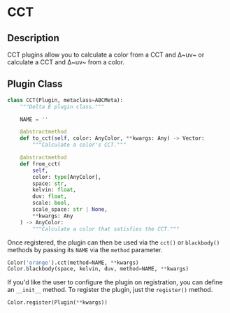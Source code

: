 # CCT

## Description

CCT plugins allow you to calculate a color from a CCT and ∆~uv~ or calculate a CCT and ∆~uv~ from a color.

## Plugin Class

```py
class CCT(Plugin, metaclass=ABCMeta):
    """Delta E plugin class."""

    NAME = ''

    @abstractmethod
    def to_cct(self, color: AnyColor, **kwargs: Any) -> Vector:
        """Calculate a color's CCT."""

    @abstractmethod
    def from_cct(
        self,
        color: type[AnyColor],
        space: str,
        kelvin: float,
        duv: float,
        scale: bool,
        scale_space: str | None,
        **kwargs: Any
    ) -> AnyColor:
        """Calculate a color that satisfies the CCT."""
```

Once registered, the plugin can then be used via the `cct()` or `blackbody()` methods by passing its `NAME` via the
`method` parameter.

```py
Color('orange').cct(method=NAME, **kwargs)
Color.blackbody(space, kelvin, duv, method=NAME, **kwargs)
```

If you'd like the user to configure the plugin on registration, you can define an `__init__` method. To register the
plugin, just the `register()` method.

```py
Color.register(Plugin(**kwargs))
```
